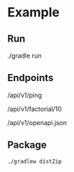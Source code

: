 # Example

## Run
./gradle run

## Endpoints
/api/v1/ping

/api/v1/factorial/10

/api/v1/openapi.json

## Package
```
./gradlew distZip
```

